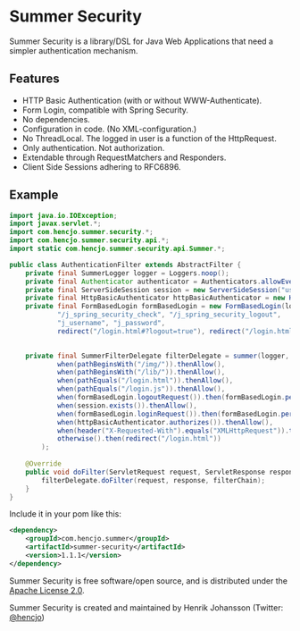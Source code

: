 # Summer Security

Summer Security is a library/DSL for Java Web Applications that need a simpler authentication mechanism.

## Features

- HTTP Basic Authentication (with or without WWW-Authenticate).
- Form Login, compatible with Spring Security.
- No dependencies.
- Configuration in code. (No XML-configuration.)
- No ThreadLocal. The logged in user is a function of the HttpRequest.
- Only authentication. Not authorization.
- Extendable through RequestMatchers and Responders.
- Client Side Sessions adhering to RFC6896.

## Example

```java
import java.io.IOException;
import javax.servlet.*;
import com.hencjo.summer.security.*;
import com.hencjo.summer.security.api.*;
import static com.hencjo.summer.security.api.Summer.*;

public class AuthenticationFilter extends AbstractFilter {
    private final SummerLogger logger = Loggers.noop();
    private final Authenticator authenticator = Authenticators.allowEveryoneAuthenticator();
	private final ServerSideSession session = new ServerSideSession("username");
	private final HttpBasicAuthenticator httpBasicAuthenticator = new HttpBasicAuthenticator(authenticator, "Realm");
	private final FormBasedLogin formBasedLogin = new FormBasedLogin(logger, authenticator, session.sessionWriter(), 
			"/j_spring_security_check", "/j_spring_security_logout", 
			"j_username", "j_password", 
			redirect("/login.html#?logout=true"), redirect("/login.html#?failure=true"), redirect("/index.html"));

	
	private final SummerFilterDelegate filterDelegate = summer(logger, 
			when(pathBeginsWith("/img/")).thenAllow(),
			when(pathBeginsWith("/lib/")).thenAllow(),
			when(pathEquals("/login.html")).thenAllow(),
			when(pathEquals("/login.js")).thenAllow(),
			when(formBasedLogin.logoutRequest()).then(formBasedLogin.performLogoutRequest()),
			when(session.exists()).thenAllow(),
			when(formBasedLogin.loginRequest()).then(formBasedLogin.performLoginRequest()),
			when(httpBasicAuthenticator.authorizes()).thenAllow(),
			when(header("X-Requested-With").equals("XMLHttpRequest")).then(status(403)),
			otherwise().then(redirect("/login.html"))
		);
	
	@Override
	public void doFilter(ServletRequest request, ServletResponse response, FilterChain filterChain) throws IOException, ServletException {
		filterDelegate.doFilter(request, response, filterChain);
	}
}
```

Include it in your pom like this:
```xml
<dependency>
    <groupId>com.hencjo.summer</groupId>
    <artifactId>summer-security</artifactId>
    <version>1.1.1</version>
</dependency>
```

Summer Security is free software/open source, and is distributed under the [Apache License 2.0](http://opensource.org/licenses/Apache-2.0).

Summer Security is created and maintained by Henrik Johansson (Twitter: [@hencjo](http://twitter.com/hencjo))
